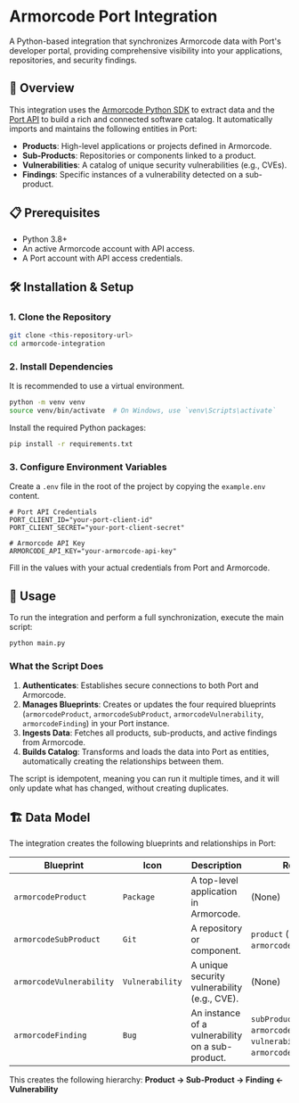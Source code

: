 # Armorcode Port Integration

A Python-based integration that synchronizes Armorcode data with Port's developer portal, providing comprehensive visibility into your applications, repositories, and security findings.

## 🚀 Overview

This integration uses the [Armorcode Python SDK](https://github.com/armor-code/acsdk) to extract data and the [Port API](https://docs.getport.io/api/) to build a rich and connected software catalog. It automatically imports and maintains the following entities in Port:

*   **Products**: High-level applications or projects defined in Armorcode.
*   **Sub-Products**: Repositories or components linked to a product.
*   **Vulnerabilities**: A catalog of unique security vulnerabilities (e.g., CVEs).
*   **Findings**: Specific instances of a vulnerability detected on a sub-product.

## 📋 Prerequisites

*   Python 3.8+
*   An active Armorcode account with API access.
*   A Port account with API access credentials.

## 🛠️ Installation & Setup

### 1. Clone the Repository

```bash
git clone <this-repository-url>
cd armorcode-integration
```

### 2. Install Dependencies

It is recommended to use a virtual environment.

```bash
python -m venv venv
source venv/bin/activate  # On Windows, use `venv\Scripts\activate`
```

Install the required Python packages:

```bash
pip install -r requirements.txt
```

### 3. Configure Environment Variables

Create a `.env` file in the root of the project by copying the `example.env` content.

```env
# Port API Credentials
PORT_CLIENT_ID="your-port-client-id"
PORT_CLIENT_SECRET="your-port-client-secret"

# Armorcode API Key
ARMORCODE_API_KEY="your-armorcode-api-key"
```

Fill in the values with your actual credentials from Port and Armorcode.

## 🚀 Usage

To run the integration and perform a full synchronization, execute the main script:

```bash
python main.py
```

### What the Script Does

1.  **Authenticates**: Establishes secure connections to both Port and Armorcode.
2.  **Manages Blueprints**: Creates or updates the four required blueprints (`armorcodeProduct`, `armorcodeSubProduct`, `armorcodeVulnerability`, `armorcodeFinding`) in your Port instance.
3.  **Ingests Data**: Fetches all products, sub-products, and active findings from Armorcode.
4.  **Builds Catalog**: Transforms and loads the data into Port as entities, automatically creating the relationships between them.

The script is idempotent, meaning you can run it multiple times, and it will only update what has changed, without creating duplicates.

## 🏗️ Data Model

The integration creates the following blueprints and relationships in Port:

| Blueprint                 | Icon            | Description                                        | Relations                                                                    |
| ------------------------- | --------------- | -------------------------------------------------- | ---------------------------------------------------------------------------- |
| `armorcodeProduct`        | `Package`       | A top-level application in Armorcode.              | (None)                                                                       |
| `armorcodeSubProduct`     | `Git`           | A repository or component.                         | `product` (→ `armorcodeProduct`)                                             |
| `armorcodeVulnerability`  | `Vulnerability` | A unique security vulnerability (e.g., CVE).       | (None)                                                                       |
| `armorcodeFinding`        | `Bug`           | An instance of a vulnerability on a sub-product.   | `subProduct` (→ `armorcodeSubProduct`) <br/> `vulnerability` (→ `armorcodeVulnerability`) |

This creates the following hierarchy:
**Product → Sub-Product → Finding ← Vulnerability**
